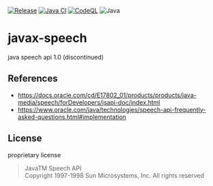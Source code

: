 [![Release](https://jitpack.io/v/umjammer/javax-speech.svg)](https://jitpack.io/#umjammer/javax-speech)
[![Java CI](https://github.com/umjammer/javax-speech/actions/workflows/maven.yml/badge.svg)](https://github.com/umjammer/javax-speech/actions/workflows/maven.yml)
[![CodeQL](https://github.com/umjammer/javax-speech/actions/workflows/codeql.yml/badge.svg)](https://github.com/umjammer/javax-speech/actions/workflows/codeql-analysis.yml)
![Java](https://img.shields.io/badge/Java-8-b07219)

# javax-speech

java speech api 1.0 (discontinued)

## References

 * https://docs.oracle.com/cd/E17802_01/products/products/java-media/speech/forDevelopers/jsapi-doc/index.html
 * https://www.oracle.com/java/technologies/speech-api-frequently-asked-questions.html#implementation

## License

proprietary license

> JavaTM Speech API<br/>
> Copyright 1997-1998 Sun Microsystems, Inc. All rights reserved